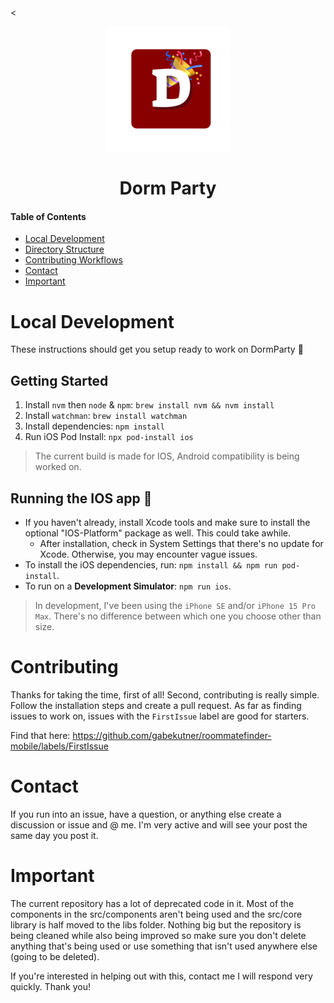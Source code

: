 <<div align="center">
  <img src=".github/dormparty-red-app.png" height="200" alt="Dorm Party Icon">
  <h1>Dorm Party</h1>
</div>

#### Table of Contents
* [Local Development](#local-development)
* [Directory Structure](#directory-structure)
* [Contributing Workflows](#contributing)
* [Contact](#contact)
* [Important](#important)


# Local Development
These instructions should get you setup ready to work on DormParty 🚀

## Getting Started
1. Install `nvm` then `node` & `npm`: `brew install nvm && nvm install`
2. Install `watchman`: `brew install watchman`
3. Install dependencies: `npm install`
4. Run iOS Pod Install: `npx pod-install ios`

> The current build is made for IOS, Android compatibility is being worked on.

## Running the IOS app 📱
- If you haven't already, install Xcode tools and make sure to install the optional "IOS-Platform" package as well. This could take awhile.
  - After installation, check in System Settings that there's no update for Xcode. Otherwise, you may encounter vague issues.
- To install the iOS dependencies, run: `npm install && npm run pod-install`.
- To run on a **Development Simulator**: `npm run ios`.

> In development, I've been using the `iPhone SE` and/or `iPhone 15 Pro Max`. There's no difference between which one you choose other than size.


# Contributing
Thanks for taking the time, first of all! Second, contributing is really simple. Follow the installation steps and create a pull request. As far as finding issues to work on, issues with the `FirstIssue` label are good for starters. 

Find that here: https://github.com/gabekutner/roommatefinder-mobile/labels/FirstIssue

# Contact
If you run into an issue, have a question, or anything else create a discussion or issue and @ me. I'm very active and will see your post the same day you post it.

# Important
The current repository has a lot of deprecated code in it. Most of the components in the src/components aren't being used and the src/core library is half moved to the libs folder. Nothing big but the repository is being cleaned while also being improved so make sure you don't delete anything that's being used or use something that isn't used anywhere else (going to be deleted). 

If you're interested in helping out with this, contact me I will respond very quickly. Thank you!